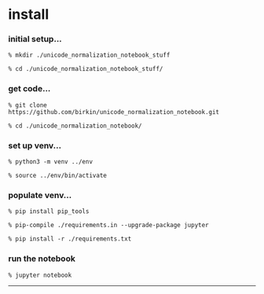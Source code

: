 # install

### initial setup...

```
% mkdir ./unicode_normalization_notebook_stuff

% cd ./unicode_normalization_notebook_stuff/
```

### get code...

```
% git clone https://github.com/birkin/unicode_normalization_notebook.git

% cd ./unicode_normalization_notebook/
```

### set up venv...

```
% python3 -m venv ../env

% source ../env/bin/activate
```

### populate venv...

```
% pip install pip_tools

% pip-compile ./requirements.in --upgrade-package jupyter

% pip install -r ./requirements.txt
```

### run the notebook

```
% jupyter notebook
```

---
